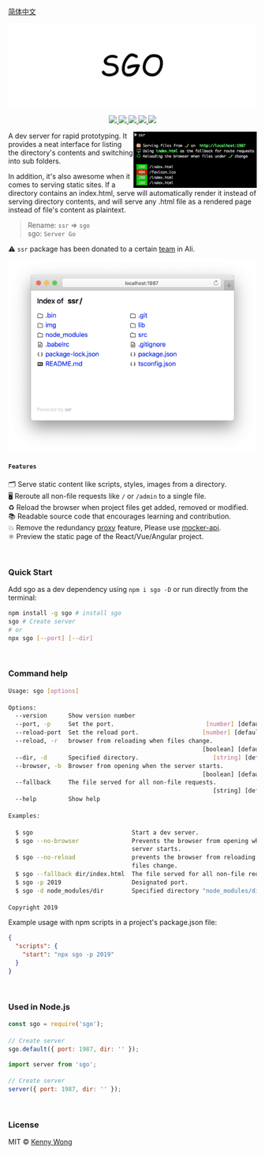 [简体中文](README-zh.md)

<p align="center">
  <a href="https://github.com/jaywcjlove/sgo">
    <img src="./img/logo.svg?sanitize=true">
  </a>
</p>

<p align="center">
  <a href="https://github.com/jaywcjlove/sgo/issues">
    <img src="https://img.shields.io/github/issues/jaywcjlove/sgo.svg">
  </a>
  <a href="https://github.com/jaywcjlove/sgo/network">
    <img src="https://img.shields.io/github/forks/jaywcjlove/sgo.svg">
  </a>
  <a href="https://github.com/jaywcjlove/sgo/stargazers">
    <img src="https://img.shields.io/github/stars/jaywcjlove/sgo.svg">
  </a>
  <a href="https://github.com/jaywcjlove/sgo/releases">
    <img src="https://img.shields.io/github/release/jaywcjlove/sgo.svg">
  </a>
  <a href="https://www.npmjs.com/package/sgo">
    <img src="https://img.shields.io/npm/v/sgo.svg">
  </a>
</p>

<img align="right" width="250" src="./img/sgo.png">

A dev server for rapid prototyping. It provides a neat interface for listing the directory's contents and switching into sub folders.

In addition, it's also awesome when it comes to serving static sites. If a directory contains an index.html, serve will automatically render it instead of serving directory contents, and will serve any .html file as a rendered page instead of file's content as plaintext.

> Rename: `ssr` => `sgo`  
> sgo: `Server Go`  

⚠️ `ssr` package has been donated to a certain [team](https://github.com/ykfe) in Ali.

<img src="./img/sgo-safari.png">

#### `Features`

🗂 Serve static content like scripts, styles, images from a directory.  
🖥 Reroute all non-file requests like `/` or `/admin` to a single file.  
♻️ Reload the browser when project files get added, removed or modified.  
📚 Readable source code that encourages learning and contribution.  
💥 Remove the redundancy [proxy](https://github.com/jaywcjlove/mocker-api) feature, Please use [mocker-api](https://github.com/jaywcjlove/mocker-api).  
⚛️ Preview the static page of the React/Vue/Angular project.  

<br />

### Quick Start

Add sgo as a dev dependency using `npm i sgo -D` or run directly from the terminal:

```bash
npm install -g sgo # install sgo
sgo # Create server
# or
npx sgo [--port] [--dir]
```

<br />

### Command help

```bash
Usage: sgo [options]

Options:
  --version      Show version number                                   [boolean]
  --port, -p     Set the port.                          [number] [default: 1987]
  --reload-port  Set the reload port.                  [number] [default: 19872]
  --reload, -r   browser from reloading when files change.
                                                       [boolean] [default: true]
  --dir, -d      Specified directory.                     [string] [default: ""]
  --browser, -b  Browser from opening when the server starts.
                                                       [boolean] [default: true]
  --fallback     The file served for all non-file requests.
                                                          [string] [default: ""]
  --help         Show help                                             [boolean]

Examples:

  $ sgo                            Start a dev server.
  $ sgo --no-browser               Prevents the browser from opening when the
                                   server starts.
  $ sgo --no-reload                prevents the browser from reloading when
                                   files change.
  $ sgo --fallback dir/index.html  The file served for all non-file requests..
  $ sgo -p 2019                    Designated port.
  $ sgo -d node_modules/dir        Specified directory "node_modules/dir".

Copyright 2019
```

Example usage with npm scripts in a project's package.json file:

```json
{
  "scripts": {
    "start": "npx sgo -p 2019"
  }
}
```

<br />

### Used in Node.js

```js
const sgo = require('sgo');

// Create server
sgo.default({ port: 1987, dir: '' });
```

```js
import server from 'sgo';

// Create server
server({ port: 1987, dir: '' });
```

<br />

### License

MIT © [Kenny Wong](https://wangchujiang.com/)